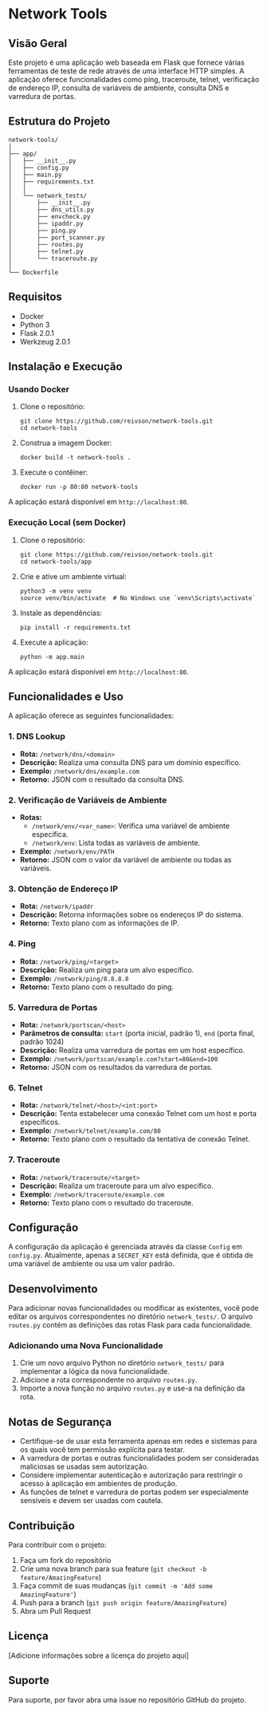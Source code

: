 # Network Tools

## Visão Geral
Este projeto é uma aplicação web baseada em Flask que fornece várias ferramentas de teste de rede através de uma interface HTTP simples. A aplicação oferece funcionalidades como ping, traceroute, telnet, verificação de endereço IP, consulta de variáveis de ambiente, consulta DNS e varredura de portas.

## Estrutura do Projeto
```
network-tools/
│
├── app/
│   ├── __init__.py
│   ├── config.py
│   ├── main.py
│   ├── requirements.txt
│   │
│   └── network_tests/
│       ├── __init__.py
│       ├── dns_utils.py
│       ├── envcheck.py
│       ├── ipaddr.py
│       ├── ping.py
│       ├── port_scanner.py
│       ├── routes.py
│       ├── telnet.py
│       └── traceroute.py
│
└── Dockerfile
```

## Requisitos
- Docker
- Python 3
- Flask 2.0.1
- Werkzeug 2.0.1

## Instalação e Execução

### Usando Docker
1. Clone o repositório:
   ```
   git clone https://github.com/reivson/network-tools.git
   cd network-tools
   ```

2. Construa a imagem Docker:
   ```
   docker build -t network-tools .
   ```

3. Execute o contêiner:
   ```
   docker run -p 80:80 network-tools
   ```

A aplicação estará disponível em `http://localhost:80`.

### Execução Local (sem Docker)
1. Clone o repositório:
   ```
   git clone https://github.com/reivson/network-tools.git
   cd network-tools/app
   ```

2. Crie e ative um ambiente virtual:
   ```
   python3 -m venv venv
   source venv/bin/activate  # No Windows use `venv\Scripts\activate`
   ```

3. Instale as dependências:
   ```
   pip install -r requirements.txt
   ```

4. Execute a aplicação:
   ```
   python -m app.main
   ```

A aplicação estará disponível em `http://localhost:80`.

## Funcionalidades e Uso

A aplicação oferece as seguintes funcionalidades:

### 1. DNS Lookup
- **Rota:** `/network/dns/<domain>`
- **Descrição:** Realiza uma consulta DNS para um domínio específico.
- **Exemplo:** `/network/dns/example.com`
- **Retorno:** JSON com o resultado da consulta DNS.

### 2. Verificação de Variáveis de Ambiente
- **Rotas:** 
  - `/network/env/<var_name>`: Verifica uma variável de ambiente específica.
  - `/network/env`: Lista todas as variáveis de ambiente.
- **Exemplo:** `/network/env/PATH`
- **Retorno:** JSON com o valor da variável de ambiente ou todas as variáveis.

### 3. Obtenção de Endereço IP
- **Rota:** `/network/ipaddr`
- **Descrição:** Retorna informações sobre os endereços IP do sistema.
- **Retorno:** Texto plano com as informações de IP.

### 4. Ping
- **Rota:** `/network/ping/<target>`
- **Descrição:** Realiza um ping para um alvo específico.
- **Exemplo:** `/network/ping/8.8.8.8`
- **Retorno:** Texto plano com o resultado do ping.

### 5. Varredura de Portas
- **Rota:** `/network/portscan/<host>`
- **Parâmetros de consulta:** `start` (porta inicial, padrão 1), `end` (porta final, padrão 1024)
- **Descrição:** Realiza uma varredura de portas em um host específico.
- **Exemplo:** `/network/portscan/example.com?start=80&end=100`
- **Retorno:** JSON com os resultados da varredura de portas.

### 6. Telnet
- **Rota:** `/network/telnet/<host>/<int:port>`
- **Descrição:** Tenta estabelecer uma conexão Telnet com um host e porta específicos.
- **Exemplo:** `/network/telnet/example.com/80`
- **Retorno:** Texto plano com o resultado da tentativa de conexão Telnet.

### 7. Traceroute
- **Rota:** `/network/traceroute/<target>`
- **Descrição:** Realiza um traceroute para um alvo específico.
- **Exemplo:** `/network/traceroute/example.com`
- **Retorno:** Texto plano com o resultado do traceroute.

## Configuração
A configuração da aplicação é gerenciada através da classe `Config` em `config.py`. Atualmente, apenas a `SECRET_KEY` está definida, que é obtida de uma variável de ambiente ou usa um valor padrão.

## Desenvolvimento
Para adicionar novas funcionalidades ou modificar as existentes, você pode editar os arquivos correspondentes no diretório `network_tests/`. O arquivo `routes.py` contém as definições das rotas Flask para cada funcionalidade.

### Adicionando uma Nova Funcionalidade
1. Crie um novo arquivo Python no diretório `network_tests/` para implementar a lógica da nova funcionalidade.
2. Adicione a rota correspondente no arquivo `routes.py`.
3. Importe a nova função no arquivo `routes.py` e use-a na definição da rota.

## Notas de Segurança
- Certifique-se de usar esta ferramenta apenas em redes e sistemas para os quais você tem permissão explícita para testar.
- A varredura de portas e outras funcionalidades podem ser consideradas maliciosas se usadas sem autorização.
- Considere implementar autenticação e autorização para restringir o acesso à aplicação em ambientes de produção.
- As funções de telnet e varredura de portas podem ser especialmente sensíveis e devem ser usadas com cautela.

## Contribuição
Para contribuir com o projeto:
1. Faça um fork do repositório
2. Crie uma nova branch para sua feature (`git checkout -b feature/AmazingFeature`)
3. Faça commit de suas mudanças (`git commit -m 'Add some AmazingFeature'`)
4. Push para a branch (`git push origin feature/AmazingFeature`)
5. Abra um Pull Request

## Licença
[Adicione informações sobre a licença do projeto aqui]

## Suporte
Para suporte, por favor abra uma issue no repositório GitHub do projeto.
